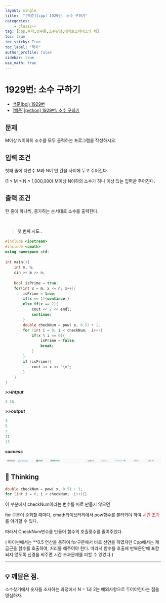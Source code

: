 ```yaml
---
layout: single
title:  "[백준][cpp] 1929번: 소수 구하기"
categories: 
    - class2++
tag: [cpp,수학,정수론,소수판정,에라토스테네스의 체]
toc: true
toc_sticky: True
toc_label: "목차"
author_profile: false
sidebar: true
use_math: true
---
```


# 1929번: 소수 구하기

* [백준(boj) 1929번](https://www.acmicpc.net/problem/1929)
* [[백준][python] 1929번: 소수 구하기](https://geunskoo.github.io/class2++/boj-1929/)

## 문제

M이상 N이하의 소수를 모두 출력하는 프로그램을 작성하시오.



## 입력 조건

첫째 줄에 자연수 M과 N이 빈 칸을 사이에 두고 주어진다. 

(1 ≤ M ≤ N ≤ 1,000,000) M이상 N이하의 소수가 하나 이상 있는 입력만 주어진다.



## 출력 조건

한 줄에 하나씩, 증가하는 순서대로 소수를 출력한다.

<br/>

> **첫 번째 시도 .**

 ```cpp
 #include <iostream>
 #include <cmath>
 using namespace std;
 
 int main(){
     int m, n;
     cin >> m >> n;
     
     bool isPrime = true;
     for(int x = m; x <= n; x++){
         isPrime = true;
         if(x == 1){continue;}
         else if(x == 2){
             cout << 2 << endl;
             continue;
         }
         double checkNum = pow( x, 0.5) + 1;
         for (int i = 0; i < checkNum;  i++){
             if(x % i == 0){
                 isPrime = false;
                 break;
             }
         }
         if (isPrime){
             cout << x << "\n";
         }
     }
 }
 
 ```

 ***>>intput***

```python
3 16
```

 ***>>output***

 ```python
 3
 5
 7
 11
 13
 ```

***success***

![image-20220829175103248](../../images/2022-08-29-boj-1929-cpp/image-20220829175103248.png)

## 🌝 Thinking

```cpp
double checkNum = pow( x, 0.5) + 1;
for (int i = 0; i < checkNum;  i++){}
```

이 부분에서 checkNum이라는 변수를 따로 만들지 않으면 

for 구문이 순회할 때마다, cmath라이브러리에서 pow함수를 불러와야 하여 <span style = "color:red">시간 초과</span>를 야기할 수 있다.

따라서 CheckNum변수를 만들어 함수의 호출횟수를 줄여주었다.

( 파이썬에서는 **0.5 연산을 통하여 for구문에서 바로 선언을 하였지만 Cpp에서는 제곱근을 함수를 호출하여, 처리를 해주어야 한다. 따라서 함수를 호출에 반복문안에 포함되지 않도록 신경을 써주면 시간 초과문제를 피할 수 있었다.)

---



## 💡 깨달은 점.

소수찾기에서 숫자를 조사하는 과정에서 N = 1과 2는 예외사항으로 두어야한다는 점을 명심하자.
